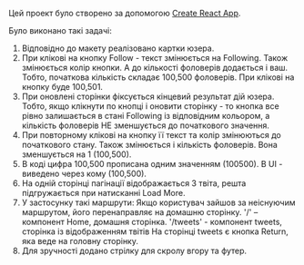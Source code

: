 Цей проект було створено за допомогою
[Create React App](https://github.com/facebook/create-react-app).

Було виконано такі задачі:

1. Відповідно до макету реалізовано картки юзера.
2. При клікові на кнопку Follow - текст змінюється на Following. Також
   змінюється колір кнопки. А до кількості фоловерів додається і ваш. Тобто,
   початкова кількість складає 100,500 фоловерів. При клікові на кнопку буде
   100,501.
3. При оновлені сторінки фіксується кінцевий результат дій юзера. Тобто, якщо
   клікнути по кнопці і оновити сторінку - то кнопка все рівно залишається в
   стані Following із відповідним кольором, а кількість фоловерів НЕ зменшується
   до початкового значення.
4. При повторному клікові на кнопку її текст та колір змінюються до початкового
   стану. Також змінюється і кількість фоловерів. Вона зменшується на 1
   (100,500).
5. В коді цифра 100,500 прописана одним значенням (100500). В UI - виведено
   через кому (100,500).
6. На одній сторінці пагінації відображається 3 твіта, решта підгружається при
   натисканні Load More.
7. У застосунку такі маршрути: Якщо користувач зайшов за неіснуючим маршрутом,
   його перенаправляє на домашню сторінку. '/' – компонент Home, домашня
   сторінка. '/tweets' - компонент tweets, сторінка із відображенням твітів На
   сторінці tweets є кнопка Return, яка веде на головну сторінку.
8. Для зручності додано стрілку для скролу вгору та футер.
